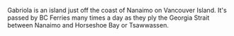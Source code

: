 Gabriola is an island just off the coast of Nanaimo on Vancouver Island. It's passed by BC Ferries many times a day as they ply the Georgia Strait between Nanaimo and Horseshoe Bay or Tsawwassen.